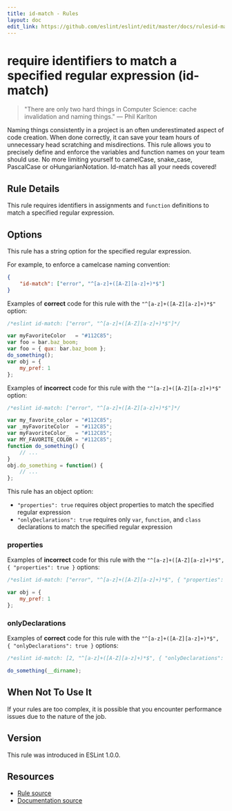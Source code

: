 ```yaml
---
title: id-match - Rules
layout: doc
edit_link: https://github.com/eslint/eslint/edit/master/docs/rulesid-match.md
---
```

<!-- Note: No pull requests accepted for this file. See README.md in the root directory for details. -->
# require identifiers to match a specified regular expression (id-match)

> "There are only two hard things in Computer Science: cache invalidation and naming things." — Phil Karlton

Naming things consistently in a project is an often underestimated aspect of code creation.
When done correctly, it can save your team hours of unnecessary head scratching and misdirections.
This rule allows you to precisely define and enforce the variables and function names on your team should use.
No more limiting yourself to camelCase, snake_case, PascalCase or oHungarianNotation. Id-match has all your needs covered!

## Rule Details

This rule requires identifiers in assignments and `function` definitions to match a specified regular expression.

## Options

This rule has a string option for the specified regular expression.

For example, to enforce a camelcase naming convention:

```json
{
    "id-match": ["error", "^[a-z]+([A-Z][a-z]+)*$"]
}
```

Examples of **correct** code for this rule with the `"^[a-z]+([A-Z][a-z]+)*$"` option:

```js
/*eslint id-match: ["error", "^[a-z]+([A-Z][a-z]+)*$"]*/

var myFavoriteColor   = "#112C85";
var foo = bar.baz_boom;
var foo = { qux: bar.baz_boom };
do_something();
var obj = {
    my_pref: 1
};
```

Examples of **incorrect** code for this rule with the `"^[a-z]+([A-Z][a-z]+)*$"` option:

```js
/*eslint id-match: ["error", "^[a-z]+([A-Z][a-z]+)*$"]*/

var my_favorite_color = "#112C85";
var _myFavoriteColor  = "#112C85";
var myFavoriteColor_  = "#112C85";
var MY_FAVORITE_COLOR = "#112C85";
function do_something() {
    // ...
}
obj.do_something = function() {
    // ...
};
```

This rule has an object option:

* `"properties": true` requires object properties to match the specified regular expression
* `"onlyDeclarations": true` requires only `var`, `function`, and `class` declarations to match the specified regular expression

### properties

Examples of **incorrect** code for this rule with the `"^[a-z]+([A-Z][a-z]+)*$", { "properties": true }` options:

```js
/*eslint id-match: ["error", "^[a-z]+([A-Z][a-z]+)*$", { "properties": true }]*/

var obj = {
    my_pref: 1
};
```

### onlyDeclarations

Examples of **correct** code for this rule with the `"^[a-z]+([A-Z][a-z]+)*$", { "onlyDeclarations": true }` options:

```js
/*eslint id-match: [2, "^[a-z]+([A-Z][a-z]+)*$", { "onlyDeclarations": true }]*/

do_something(__dirname);
```

## When Not To Use It

If your rules are too complex, it is possible that you encounter performance issues due to the nature of the job.

## Version

This rule was introduced in ESLint 1.0.0.

## Resources

* [Rule source](https://github.com/eslint/eslint/tree/master/lib/rules/id-match.js)
* [Documentation source](https://github.com/eslint/eslint/tree/master/docs/rules/id-match.md)
